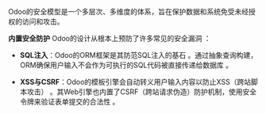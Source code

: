 Odoo的安全模型是一个多层次、多维度的体系，旨在保护数据和系统免受未经授权的访问和攻击。


**内置安全防护** Odoo的设计从根本上预防了许多常见的安全漏洞 ：  

- **SQL注入**：Odoo的ORM框架是其防范SQL注入的基石 。通过抽象查询构建，ORM确保用户输入不会作为可执行的SQL代码被直接传递给数据库 。  
    
- **XSS与CSRF**：Odoo的模板引擎会自动转义用户输入内容以防止XSS（跨站脚本攻击） 。其Web引擎也内置了CSRF（跨站请求伪造）防护机制，使用安全令牌来验证表单提交的合法性 。
